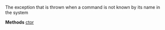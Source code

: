 The exception that is thrown when a command is not known by its name in the system

**Methods**
[ctor](Bifrost.Commands.UnknownCommandException.ctor)
